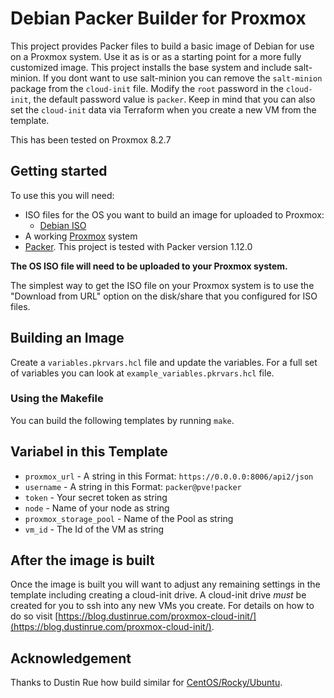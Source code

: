 # Debian Packer Builder for Proxmox

This project provides Packer files to build a basic image of Debian for use on a Proxmox system.
Use it as is or as a starting point for a more fully customized image. 
This project installs the base system and include salt-minion.
If you dont want to use salt-minion you can remove the `salt-minion` package from the `cloud-init` file.
Modify the `root` password in the `cloud-init`, the default password value is `packer`.
Keep in mind that you can also set the `cloud-init` data via Terraform when you create a new VM from the template.

This has been tested on Proxmox 8.2.7

## Getting started

To use this you will need:

* ISO files for the OS you want to build an image for uploaded to Proxmox:
  * [Debian ISO](https://cdimage.debian.org/debian-cd/current/amd64/iso-dvd/)
* A working [Proxmox](https://www.proxmox.com/en/) system
* [Packer](https://packer.io). This project is tested with Packer version 1.12.0

**The OS ISO file will need to be uploaded to your Proxmox system.**

The simplest way to get the ISO file on your Proxmox system is to use the "Download from URL" option on the disk/share that you configured for ISO files.

## Building an Image

Create a `variables.pkrvars.hcl` file and update the variables. For a full set of variables you can look at `example_variables.pkrvars.hcl` file.

### Using the Makefile

You can build the following templates by running `make`.

## Variabel in this Template

* `proxmox_url` - A string in this Format: `https://0.0.0.0:8006/api2/json`
* `username` - A string in this Format: `packer@pve!packer`
* `token` - Your secret token as string
* `node` - Name of your node as string
* `proxmox_storage_pool` - Name of the Pool as string
* `vm_id` - The Id of the VM as string

## After the image is built

Once the image is built you will want to adjust any remaining settings in the template including creating a cloud-init drive. A cloud-init drive _must_ be created for you to ssh into any new VMs you create. For details on how to do so visit [https://blog.dustinrue.com/proxmox-cloud-init/](https://blog.dustinrue.com/proxmox-cloud-init/).

## Acknowledgement

Thanks to Dustin Rue how build similar for [CentOS/Rocky/Ubuntu](https://github.com/dustinrue/proxmox-packer).
